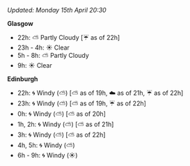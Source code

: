 *Updated: Monday 15th April 20:30*

**Glasgow**

* 22h: :partly_sunny: Partly Cloudy [:umbrella: as of 22h]
* 23h - 4h: :sunny: Clear
* 5h - 8h: :partly_sunny: Partly Cloudy
* 9h: :sunny: Clear

**Edinburgh**

* 22h: :cyclone: Windy (:partly_sunny:) [:partly_sunny: as of 19h, :cloud: as of 21h, :umbrella: as of 22h]
* 23h: :cyclone: Windy (:partly_sunny:) [:partly_sunny: as of 19h, :umbrella: as of 22h]
* 0h: :cyclone: Windy (:partly_sunny:) [:partly_sunny: as of 20h]
* 1h, 2h: :cyclone: Windy (:partly_sunny:) [:partly_sunny: as of 21h]
* 3h: :cyclone: Windy (:partly_sunny:) [:partly_sunny: as of 22h]
* 4h, 5h: :cyclone: Windy (:partly_sunny:)
* 6h - 9h: :cyclone: Windy (:sunny:)
